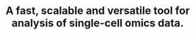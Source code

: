 ---
layout: ../../layouts/Publication.astro
title: A fast, scalable and versatile tool for analysis of single-cell omics data.
journal: Nature Methods
authors: Zhang K; Zemke NR; Armand EJ; Ren B
year: 2024
page: 217-227
volume: 21
issue: 2
pmid: 38191932.0
pmcid: PMC10864184
doi: 10.1038/s41592-023-02139-9
landmark: False
carousel: False
featured: False
keywords: ["Single-Cell Analysis", "Chromatin", "Algorithms"]
---